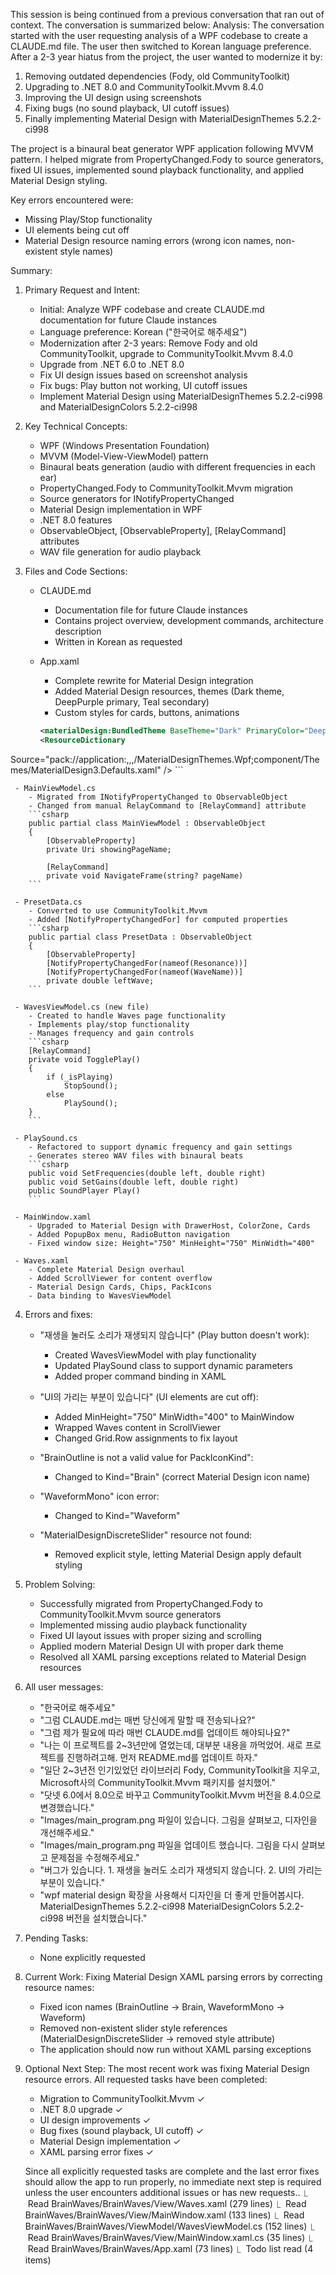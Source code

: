 This session is being continued from a previous conversation that ran out of context. The conversation is summarized below:
  Analysis:
  The conversation started with the user requesting analysis of a WPF codebase to create a CLAUDE.md file. The user then
  switched to Korean language preference. After a 2-3 year hiatus from the project, the user wanted to modernize it by:
  1. Removing outdated dependencies (Fody, old CommunityToolkit)
  2. Upgrading to .NET 8.0 and CommunityToolkit.Mvvm 8.4.0
  3. Improving the UI design using screenshots
  4. Fixing bugs (no sound playback, UI cutoff issues)
  5. Finally implementing Material Design with MaterialDesignThemes 5.2.2-ci998

  The project is a binaural beat generator WPF application following MVVM pattern. I helped migrate from PropertyChanged.Fody
   to source generators, fixed UI issues, implemented sound playback functionality, and applied Material Design styling.

  Key errors encountered were:
  - Missing Play/Stop functionality
  - UI elements being cut off
  - Material Design resource naming errors (wrong icon names, non-existent style names)

  Summary:
  1. Primary Request and Intent:
     - Initial: Analyze WPF codebase and create CLAUDE.md documentation for future Claude instances
     - Language preference: Korean ("한국어로 해주세요")
     - Modernization after 2-3 years: Remove Fody and old CommunityToolkit, upgrade to CommunityToolkit.Mvvm 8.4.0
     - Upgrade from .NET 6.0 to .NET 8.0
     - Fix UI design issues based on screenshot analysis
     - Fix bugs: Play button not working, UI cutoff issues
     - Implement Material Design using MaterialDesignThemes 5.2.2-ci998 and MaterialDesignColors 5.2.2-ci998

  2. Key Technical Concepts:
     - WPF (Windows Presentation Foundation)
     - MVVM (Model-View-ViewModel) pattern
     - Binaural beats generation (audio with different frequencies in each ear)
     - PropertyChanged.Fody to CommunityToolkit.Mvvm migration
     - Source generators for INotifyPropertyChanged
     - Material Design implementation in WPF
     - .NET 8.0 features
     - ObservableObject, [ObservableProperty], [RelayCommand] attributes
     - WAV file generation for audio playback

  3. Files and Code Sections:
     - CLAUDE.md
        - Documentation file for future Claude instances
        - Contains project overview, development commands, architecture description
        - Written in Korean as requested

     - App.xaml
        - Complete rewrite for Material Design integration
        - Added Material Design resources, themes (Dark theme, DeepPurple primary, Teal secondary)
        - Custom styles for cards, buttons, animations
        ```xml
        <materialDesign:BundledTheme BaseTheme="Dark" PrimaryColor="DeepPurple" SecondaryColor="Teal" />
        <ResourceDictionary
  Source="pack://application:,,,/MaterialDesignThemes.Wpf;component/Themes/MaterialDesign3.Defaults.xaml" />
        ```

     - MainViewModel.cs
        - Migrated from INotifyPropertyChanged to ObservableObject
        - Changed from manual RelayCommand to [RelayCommand] attribute
        ```csharp
        public partial class MainViewModel : ObservableObject
        {
            [ObservableProperty]
            private Uri showingPageName;

            [RelayCommand]
            private void NavigateFrame(string? pageName)
        ```

     - PresetData.cs
        - Converted to use CommunityToolkit.Mvvm
        - Added [NotifyPropertyChangedFor] for computed properties
        ```csharp
        public partial class PresetData : ObservableObject
        {
            [ObservableProperty]
            [NotifyPropertyChangedFor(nameof(Resonance))]
            [NotifyPropertyChangedFor(nameof(WaveName))]
            private double leftWave;
        ```

     - WavesViewModel.cs (new file)
        - Created to handle Waves page functionality
        - Implements play/stop functionality
        - Manages frequency and gain controls
        ```csharp
        [RelayCommand]
        private void TogglePlay()
        {
            if (_isPlaying)
                StopSound();
            else
                PlaySound();
        }
        ```

     - PlaySound.cs
        - Refactored to support dynamic frequency and gain settings
        - Generates stereo WAV files with binaural beats
        ```csharp
        public void SetFrequencies(double left, double right)
        public void SetGains(double left, double right)
        public SoundPlayer Play()
        ```

     - MainWindow.xaml
        - Upgraded to Material Design with DrawerHost, ColorZone, Cards
        - Added PopupBox menu, RadioButton navigation
        - Fixed window size: Height="750" MinHeight="750" MinWidth="400"

     - Waves.xaml
        - Complete Material Design overhaul
        - Added ScrollViewer for content overflow
        - Material Design Cards, Chips, PackIcons
        - Data binding to WavesViewModel

  4. Errors and fixes:
     - "재생을 눌러도 소리가 재생되지 않습니다" (Play button doesn't work):
        - Created WavesViewModel with play functionality
        - Updated PlaySound class to support dynamic parameters
        - Added proper command binding in XAML

     - "UI의 가리는 부분이 있습니다" (UI elements are cut off):
        - Added MinHeight="750" MinWidth="400" to MainWindow
        - Wrapped Waves content in ScrollViewer
        - Changed Grid.Row assignments to fix layout

     - "BrainOutline is not a valid value for PackIconKind":
        - Changed to Kind="Brain" (correct Material Design icon name)

     - "WaveformMono" icon error:
        - Changed to Kind="Waveform"

     - "MaterialDesignDiscreteSlider" resource not found:
        - Removed explicit style, letting Material Design apply default styling

  5. Problem Solving:
     - Successfully migrated from PropertyChanged.Fody to CommunityToolkit.Mvvm source generators
     - Implemented missing audio playback functionality
     - Fixed UI layout issues with proper sizing and scrolling
     - Applied modern Material Design UI with proper dark theme
     - Resolved all XAML parsing exceptions related to Material Design resources

  6. All user messages:
     - "한국어로 해주세요"
     - "그럼 CLAUDE.md는 매번 당신에게 말할 때 전송되나요?"
     - "그럼 제가 필요에 따라 매번 CLAUDE.md를 업데이트 해야되나요?"
     - "나는 이 프로젝트를 2~3년만에 열었는데, 대부분 내용을 까먹었어. 새로 프로젝트를 진행하려고해. 먼저 README.md를
  업데이트 하자."
     - "일단 2~3년전 인기있었던 라이브러리 Fody, CommunityToolkit을 지우고, Microsoft사의 CommunityToolkit.Mvvm 패키지를
  설치했어."
     - "닷넷 6.0에서 8.0으로 바꾸고 CommunityToolkit.Mvvm 버전을 8.4.0으로 변경했습니다."
     - "Images/main_program.png 파일이 있습니다. 그림을 살펴보고, 디자인을 개선해주세요."
     - "Images/main_program.png 파일을 업데이트 했습니다. 그림을 다시 살펴보고 문제점을 수정해주세요."
     - "버그가 있습니다. 1. 재생을 눌러도 소리가 재생되지 않습니다. 2. UI의 가리는 부분이 있습니다."
     - "wpf material design 확장을 사용해서 디자인을 더 좋게 만들어봅시다. MaterialDesignThemes 5.2.2-ci998
  MaterialDesignColors 5.2.2-ci998 버전을 설치했습니다."

  7. Pending Tasks:
     - None explicitly requested

  8. Current Work:
     Fixing Material Design XAML parsing errors by correcting resource names:
     - Fixed icon names (BrainOutline → Brain, WaveformMono → Waveform)
     - Removed non-existent slider style references (MaterialDesignDiscreteSlider → removed style attribute)
     - The application should now run without XAML parsing exceptions

  9. Optional Next Step:
     The most recent work was fixing Material Design resource errors. All requested tasks have been completed:
     - Migration to CommunityToolkit.Mvvm ✓
     - .NET 8.0 upgrade ✓
     - UI design improvements ✓
     - Bug fixes (sound playback, UI cutoff) ✓
     - Material Design implementation ✓
     - XAML parsing error fixes ✓

     Since all explicitly requested tasks are complete and the last error fixes should allow the app to run properly, no
  immediate next step is required unless the user encounters additional issues or has new requests..
  ⎿  Read BrainWaves/BrainWaves/View/Waves.xaml (279 lines)
  ⎿  Read BrainWaves/BrainWaves/View/MainWindow.xaml (133 lines)
  ⎿  Read BrainWaves/BrainWaves/ViewModel/WavesViewModel.cs (152 lines)
  ⎿  Read BrainWaves/BrainWaves/View/MainWindow.xaml.cs (35 lines)
  ⎿  Read BrainWaves/BrainWaves/App.xaml (73 lines)
  ⎿  Todo list read (4 items)